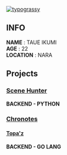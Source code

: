 [![typograssy](https://typograssy.deno.dev/api?text=PROFILE)](https://github.com/kawarimidoll/typograssy)

## INFO
<!-- TODO-IST:START -->
**NAME** : TAUE IKUMI           
**AGE** : 22          
**LOCATION** : NARA
<!-- TODO-IST:END -->

## Projects
### [Scene Hunter](https://protopedia.net/prototype/private/76e77efd-35c5-43b3-921b-279979c9eaf1)
**BACKEND - PYTHON**

### [Chronotes](https://chronotes.yashikota.com/)
#### [Topa'z](https://topaz.dev/projects/9752f502380d2cc00f7c)
**BACKEND - GO LANG**
